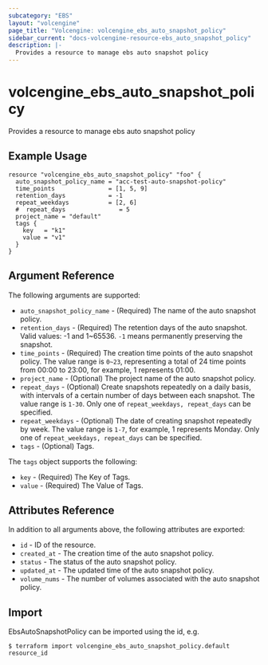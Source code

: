 ```yaml
---
subcategory: "EBS"
layout: "volcengine"
page_title: "Volcengine: volcengine_ebs_auto_snapshot_policy"
sidebar_current: "docs-volcengine-resource-ebs_auto_snapshot_policy"
description: |-
  Provides a resource to manage ebs auto snapshot policy
---
```

# volcengine_ebs_auto_snapshot_policy
Provides a resource to manage ebs auto snapshot policy
## Example Usage
```hcl
resource "volcengine_ebs_auto_snapshot_policy" "foo" {
  auto_snapshot_policy_name = "acc-test-auto-snapshot-policy"
  time_points               = [1, 5, 9]
  retention_days            = -1
  repeat_weekdays           = [2, 6]
  #  repeat_days               = 5
  project_name = "default"
  tags {
    key   = "k1"
    value = "v1"
  }
}
```
## Argument Reference
The following arguments are supported:
* `auto_snapshot_policy_name` - (Required) The name of the auto snapshot policy.
* `retention_days` - (Required) The retention days of the auto snapshot. Valid values: -1 and 1~65536. `-1` means permanently preserving the snapshot.
* `time_points` - (Required) The creation time points of the auto snapshot policy. The value range is `0~23`, representing a total of 24 time points from 00:00 to 23:00, for example, 1 represents 01:00.
* `project_name` - (Optional) The project name of the auto snapshot policy.
* `repeat_days` - (Optional) Create snapshots repeatedly on a daily basis, with intervals of a certain number of days between each snapshot. The value range is `1-30`. Only one of `repeat_weekdays, repeat_days` can be specified.
* `repeat_weekdays` - (Optional) The date of creating snapshot repeatedly by week. The value range is `1-7`, for example, 1 represents Monday. Only one of `repeat_weekdays, repeat_days` can be specified.
* `tags` - (Optional) Tags.

The `tags` object supports the following:

* `key` - (Required) The Key of Tags.
* `value` - (Required) The Value of Tags.

## Attributes Reference
In addition to all arguments above, the following attributes are exported:
* `id` - ID of the resource.
* `created_at` - The creation time of the auto snapshot policy.
* `status` - The status of the auto snapshot policy.
* `updated_at` - The updated time of the auto snapshot policy.
* `volume_nums` - The number of volumes associated with the auto snapshot policy.


## Import
EbsAutoSnapshotPolicy can be imported using the id, e.g.
```
$ terraform import volcengine_ebs_auto_snapshot_policy.default resource_id
```

